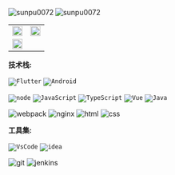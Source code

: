 <p>
  <img align="left" src="https://github-readme-stats.vercel.app/api/top-langs/?username=sunpu007&layout=compact&hide=html" alt="sunpu0072" />
  <img align="center" src="https://github-readme-stats.vercel.app/api?username=sunpu007&show_icons=true" alt="sunpu0072" />
</p>

<table border="0">
  <tr>
    <td style="boder:none"><img width="100%" src="https://github-readme-stats.vercel.app/api/pin/?username=sunpu007&repo=admin-server&theme=tokyonight"/></td>
    <td style="boder:none"><img width="100%" src="https://github-readme-stats.vercel.app/api/pin/?username=sunpu007&repo=flutter_wechat&theme=tokyonight"/></td>
  </tr>
  <tr>
    <td style="boder:none"><img width="100%" src="https://github-readme-stats.vercel.app/api/pin/?username=sunpu007&repo=egg-google-auth&theme=tokyonight"/></td>
  </tr>
</table>

**技术栈:**

<code>![Flutter](https://img.shields.io/badge/Flutter-02569B?style=flat-square&logo=flutter&logoColor=white)</code>
<code>![Android](https://img.shields.io/badge/Android-3DDC84?style=flat-square&logo=android&logoColor=white)</code>

<code>![node](https://img.shields.io/badge/Node.js-339933?style=flat-square&logo=nodedotjs&logoColor=white)</code>
<code>![JavaScript](https://img.shields.io/badge/-JavaScript-f7e018?style=flat-square&logo=javascript&logoColor=white)</code>
<code>![TypeScript](https://img.shields.io/badge/TypeScript-007ACC?style=flat-square&logo=typescript&logoColor=white)</code>
<code>![Vue](https://img.shields.io/badge/Vue-ffffff?style=flat-square&logo=vuedotjs&logoColor=4FC08D)</code>
<code>![Java](https://img.shields.io/badge/Java-ED8B00?style=flat-square&logo=openjdk&logoColor=white)</code>

![webpack](https://img.shields.io/badge/Webpack-8DD6F9?style=flat-square&logo=Webpack&logoColor=white)
![nginx](https://img.shields.io/badge/Nginx-009639?style=flat-square&logo=nginx&logoColor=white)
![html](https://img.shields.io/badge/HTML-E34F26?style=flat-square&logo=html5&logoColor=white)
![css](https://img.shields.io/badge/CSS-1572B6?style=flat-square&logo=css3&logoColor=white)

**工具集:**

<code>![VsCode](https://img.shields.io/badge/Visual_Studio_Code-0078D4?style=flat-square&logo=visual%20studio%20code&logoColor=white)</code>
<code>![idea](https://img.shields.io/badge/Intellij%20Idea-000?logo=intellij-idea&style=flat-square&logoColor=white)</code>

![git](https://img.shields.io/badge/GIT-E44C30?style=flat-square&logo=git&logoColor=white)
![jenkins](https://img.shields.io/badge/Jenkins-D24939?style=flat-square&logo=Jenkins&logoColor=white)
